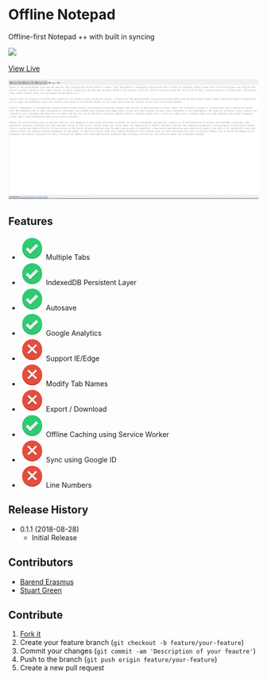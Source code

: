 # Offline Notepad
Offline-first Notepad ++ with built in syncing

![](https://img.shields.io/badge/version-v0.1.2-brightgreen.svg?style=flat-square)

[View Live](https://offline-notepad.com/index.html)

![](docs/screenshot.png)

## Features

* ![](docs/images/implemented.svg) Multiple Tabs
* ![](docs/images/implemented.svg) IndexedDB Persistent Layer
* ![](docs/images/implemented.svg) Autosave
* ![](docs/images/implemented.svg) Google Analytics
* ![](docs/images/not-implemented.svg) Support IE/Edge
* ![](docs/images/not-implemented.svg) Modify Tab Names
* ![](docs/images/not-implemented.svg) Export / Download
* ![](docs/images/implemented.svg) Offline Caching using Service Worker
* ![](docs/images/not-implemented.svg) Sync using Google ID
* ![](docs/images/not-implemented.svg) Line Numbers

## Release History

* 0.1.1 (2018-08-28)
    * Initial Release

## Contributors

* [Barend Erasmus](https://www.linkedin.com/in/developersworkspace)
* [Stuart Green](https://www.linkedin.com/in/stuartngreen)

## Contribute

1. [Fork it](https://github.com/barend-erasmus/offline-notepad/fork)
2. Create your feature branch (`git checkout -b feature/your-feature`)
3. Commit your changes (`git commit -am 'Description of your feautre'`)
4. Push to the branch (`git push origin feature/your-feature`)
5. Create a new pull request